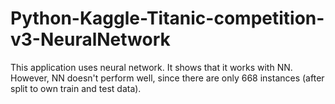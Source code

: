 # Python-Kaggle-Titanic-competition-v3-NeuralNetwork
This application uses neural network. It shows that it works with NN. However,
NN doesn't perform well, since there are only 668 instances (after split to
own train and test data).
